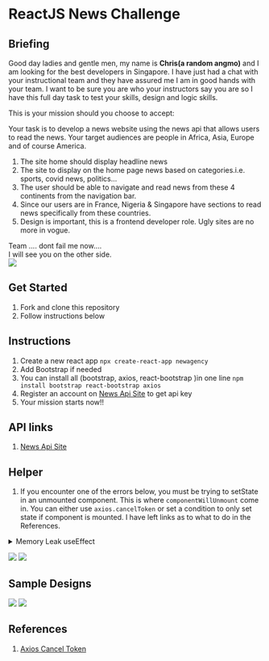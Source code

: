 # ReactJS News Challenge

## Briefing
Good day ladies and gentle men, my name is <b>Chris(a random angmo)</b> and I am looking for the best developers in Singapore. I have just had a chat with your instructional team and they have assured me I am in good hands with your team. I want to be sure you are who your instructors say you are so I have this full day task to test your skills, design and logic skills.

This is your mission should you choose to accept:

Your task is to develop a news website using the news api that allows users to read the news. Your target audiences are people in Africa, Asia, Europe and of course America.

1. The site home should display headline news
1. The site to display on the home page news based on categories.i.e. sports, covid news, politics...
1. The user should be able to navigate and read news from these 4 continents from the navigation bar.
1. Since our users are in France, Nigeria & Singapore have sections to read news specifically from these countries.
1. Design is important, this is a frontend developer role. Ugly sites are no more in vogue.

Team .... dont fail me now....<br/>
I will see you on the other side.<br/>
![](https://www.esquireme.com/public/styles/full_img/public/images/2018/07/29/tom-cruise-mission-impossible.jpg?itok=i721IM7X)

## Get Started
1. Fork and clone this repository
1. Follow instructions below

## Instructions
1. Create a new react app `npx create-react-app newagency`
1. Add Bootstrap if needed 
1. You can install all (bootstrap, axios, react-bootstrap )in one line `npm install bootstrap react-bootstrap axios`
1. Register an account on [News Api Site](http://newsapi.org/) to get api key
1. Your mission starts now!!

## API links
1. [News Api Site](http://newsapi.org/)

## Helper
1. If you encounter one of the errors below, you must be trying to setState in an unmounted component. This is where `componentWillUnmount` come in. You can either use `axios.cancelToken` or set a condition to only set state if component is mounted. I have left links as to what to do in the References.
<details>
  <summary> Memory Leak useEffect </summary>
  
    ```js
    
     let cancelToken: any = axios.CancelToken;
     let source = cancelToken.source();
 
      useEffect(() => {
          (async () => {
            try {
            const data = await axios.get("https://", {
                cancelToken: source.token
            });

          }catch (error) {
            if (axios.isCancel(error)) {
              console.log('Request canceled', error.message);
            } else {
              // handle error
              console.log(error);
            }
          }
    })();
    return () => {
      //when the component unmounts
      console.log("component unmounted");
      // cancel the request (the message parameter is optional)
      source.cancel('Operation canceled by the user.');
    }
    }, []); //End UseEffect
   

    ```

  </details>

![](https://user-images.githubusercontent.com/14989804/45530190-7551e680-b7b7-11e8-9da0-09340db83c62.png)
![](https://i.stack.imgur.com/5idib.jpg)

## Sample Designs
![](https://bootstrap.news/wp-content/uploads/2019/07/bootstrap-4-news-portal-magazine-template-1024x768.jpg)
![](https://focusoncode.com/wp-content/uploads/2018/07/avision-free-template.jpg)

## References
1. [Axios Cancel Token](https://github.com/axios/axios#cancellation)
